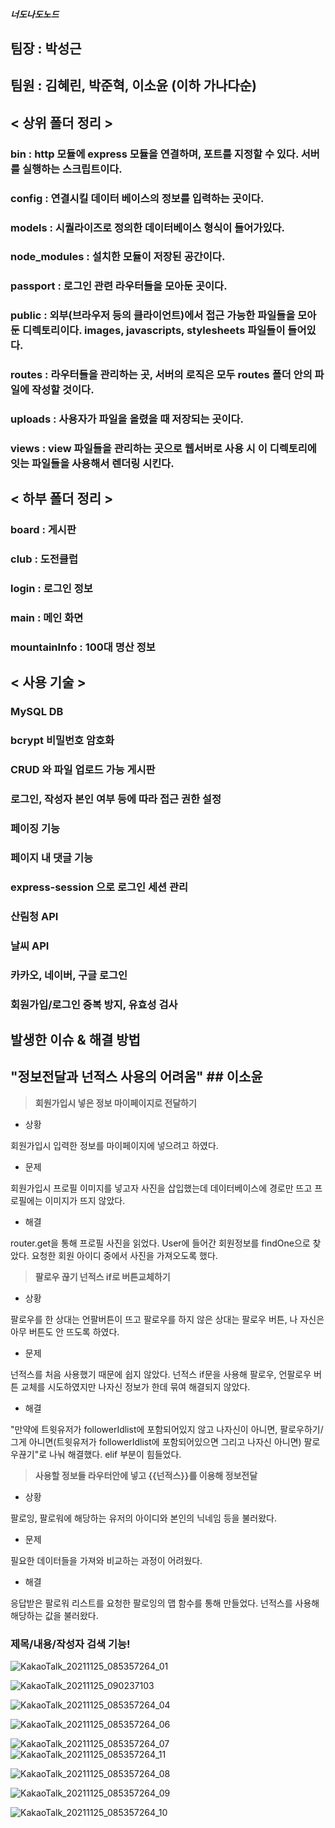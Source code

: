 ##### 너도나도노드

## 팀장 : 박성근

## 팀원 : 김혜린, 박준혁, 이소윤 (이하 가나다순)

## < 상위 폴더 정리 >

### bin : http 모듈에 express 모듈을 연결하며, 포트를 지정할 수 있다. 서버를 실행하는 스크립트이다.

### config : 연결시킬 데이터 베이스의 정보를 입력하는 곳이다.

### models : 시퀄라이즈로 정의한 데이터베이스 형식이 들어가있다.

### node_modules : 설치한 모듈이 저장된 공간이다.

### passport : 로그인 관련 라우터들을 모아둔 곳이다.

### public : 외부(브라우저 등의 클라이언트)에서 접근 가능한 파일들을 모아 둔 디렉토리이다. images, javascripts, stylesheets 파일들이 들어있다.

### routes : 라우터들을 관리하는 곳, 서버의 로직은 모두 routes 폴더 안의 파일에 작성할 것이다.

### uploads : 사용자가 파일을 올렸을 때 저장되는 곳이다.

### views : view 파일들을 관리하는 곳으로 웹서버로 사용 시 이 디렉토리에 잇는 파일들을 사용해서 렌더링 시킨다.

## < 하부 폴더 정리 >

### board : 게시판

### club : 도전클럽

### login : 로그인 정보

### main : 메인 화면

### mountainInfo : 100대 명산 정보

## < 사용 기술 >

### MySQL DB

### bcrypt 비밀번호 암호화

### CRUD 와 파일 업로드 가능 게시판

### 로그인, 작성자 본인 여부 등에 따라 접근 권한 설정

### 페이징 기능

### 페이지 내 댓글 기능

### express-session 으로 로그인 세션 관리

### 산림청 API

### 날씨 API

### 카카오, 네이버, 구글 로그인

### 회원가입/로그인 중복 방지, 유효성 검사

## 발생한 이슈 & 해결 방법 ##

## "정보전달과 넌적스 사용의 어려움" ## 이소윤

> **회원가입시 넣은 정보 마이페이지로 전달하기**
> 
- 상황

회원가입시 입력한 정보를 마이페이지에 넣으려고 하였다. 

- 문제

회원가입시 프로필 이미지를 넣고자 사진을 삽입했는데 데이터베이스에 경로만 뜨고 프로필에는 이미지가 뜨지 않았다. 

- 해결

router.get을 통해 프로필 사진을 읽었다. User에 들어간 회원정보를 findOne으로 찾았다. 요청한 회원 아이디 중에서 사진을 가져오도록 했다.

> **팔로우 끊기 넌적스 if로 버튼교체하기**
> 
- 상황

팔로우를 한 상대는 언팔버튼이 뜨고 팔로우를 하지 않은 상대는 팔로우 버튼, 나 자신은 아무 버튼도 안 뜨도록 하였다.

- 문제

넌적스를 처음 사용했기 때문에 쉽지 않았다. 넌적스 if문을 사용해 팔로우, 언팔로우 버튼 교체를 시도하였지만 나자신 정보가 한데 묶여 해결되지 않았다.

- 해결

"만약에 트윗유저가 followerIdlist에 포함되어있지 않고 나자신이 아니면, 팔로우하기/ 그게 아니면(트윗유저가 followerIdlist에 포함되어있으면 그리고 나자신 아니면) 팔로우끊기"로 나눠 해결했다. elif 부분이 힘들었다.

> **사용할 정보들 라우터안에 넣고 {{넌적스}}를 이용해 정보전달**
> 
- 상황

팔로잉, 팔로워에 해당하는 유저의 아이디와 본인의 닉네임 등을 불러왔다.

- 문제

필요한 데이터들을 가져와 비교하는 과정이 어려웠다. 

- 해결

응답받은 팔로워 리스트를 요청한 팔로잉의 맵 함수를 통해 만들었다. 넌적스를 사용해 해당하는 값을 불러왔다.

### 제목/내용/작성자 검색 기능!

![KakaoTalk_20211125_085357264_01](https://user-images.githubusercontent.com/89543695/143537017-1cd0c3fd-128a-4874-988b-b1b67c6f6781.gif)

![KakaoTalk_20211125_090237103](https://user-images.githubusercontent.com/89543695/143537035-58d89a12-3933-473c-9f6e-c72aa88a4909.gif)

![KakaoTalk_20211125_085357264_04](https://user-images.githubusercontent.com/89543695/143537709-36c7ad01-4bcf-404f-ad15-3482253a2061.gif)

![KakaoTalk_20211125_085357264_06](https://user-images.githubusercontent.com/89543695/143537068-94dc0bbb-6ee6-4f6b-b67b-9515b436a44b.gif)

![KakaoTalk_20211125_085357264_07](https://user-images.githubusercontent.com/89543695/143537081-9437a63e-729d-47f1-ba2c-13e862c81025.gif)
![KakaoTalk_20211125_085357264_11](https://user-images.githubusercontent.com/89543695/143537198-47a7aea8-1644-4c12-8d20-e5c17827ce90.gif)

![KakaoTalk_20211125_085357264_08](https://user-images.githubusercontent.com/89543695/143537094-d46206f6-5fa4-4a55-bf0c-6d57b7c27bf4.gif)

![KakaoTalk_20211125_085357264_09](https://user-images.githubusercontent.com/89543695/143537103-445acca8-48d9-40e1-8b95-38dd58b03bb6.gif)

![KakaoTalk_20211125_085357264_10](https://user-images.githubusercontent.com/89543695/143537189-fdf2cdc6-b9b5-4f18-ae97-d3bf78f90fc1.gif)


